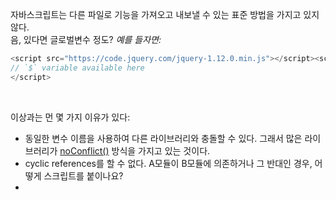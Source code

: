 자바스크립트는 다른 파일로 기능을 가져오고 내보낼 수 있는 표준 방법을 가지고 있지 않다.<br>
음, 있다면 글로벌변수 정도? *예를 들자면:*
```js
<script src="https://code.jquery.com/jquery-1.12.0.min.js"></script><script>
// `$` variable available here
</script>
```

<br>

이상과는 먼 몇 가지 이유가 있다:
* 동일한 변수 이름을 사용하여 다른 라이브러리와 충돌할 수 있다. 그래서 많은 라이브러리가 [noConflict()](https://api.jquery.com/jquery.noconflict/) 방식을 가지고 있는 것이다.
* cyclic references를 할 수 없다. A모듈이 B모듈에 의존하거나 그 반대인 경우, 어떻게 스크립트를 붙이나요?
* <script> 태그를 붙이는 순서는 중요하고 유지하기가 어렵다.

---
<br>

## CommonJS to the rescue
Node.js와 다른 서버측 JavaScript 솔루션이 나타나기 시작했을 때, 문제를 해결하기 위해 CommonJS를 만들었다.<br>
가져오기/내보내기 문제와 관련하여, 이 규격은 런타임에 의해 주입되는 `require()` 함수와 내보내기 기능을 위한 내보내기 변수를 정의한다.

> Note: CommonJS만 규격은 아니다, UMD와 같은 다른 것들은 프런트엔드와 백엔드 둘 다 사용될 수 있다.

시간이 흐를수록 특히 한 페이지짜리 어플리케이션을 만들기 위한 도구들이 폭발적으로 늘어났다.<br>
프론트엔드에 더 큰 코드 베이스가 있고 프론트엔드와 백엔드 간에 코드를 공유해야 할 필요성 때문에, 
좀 더 편한 방법으로 개발하기 위해 웹팩과 같은 많은 툴이 CJS 규격을 구현하고 이해하기 시작했다.

브라우저가 `require()`를 구현하거나 `exports`를 내장하고 있지 않기 때문에 트렌스컴파일러가 하는 일은 이 기능을 구현하는 것이다.

---
<br>

## How ES6 modules work and why Node.js hasn’t implemented it yet

자바스크립트가 많은 변화가 일어나면서 생겼던 문제들이 있는데 ES6는 문제가 있던 부분들을 컴파일 해주게 된다.
ES modules는 어떻게 생겨나게 되었을까

*하지만 import를 어떻게 하는지 비교해보자면:*

```js
const { helloWorld } = require('./b.js') // CommonJS
import { helloWorld } from './b.js' // ES modules
```

이러한 방식으로 기능을 내보내는 방법:

```js
// CommonJS
exports.helloWorld = () => {
  console.log('hello world')
}
// ES modules
export function helloWorld () {
  console.log('hello world')
}
```

엄청 비슷하죠?

Node.js가 ES6를 구현한 지 오래지만, ES6 모듈 지원을 위해서는 2017년 말까지 기다려야 할 것이다. 그리고 런타임 뒤에서만 사용할 수 있을 것이다!<br>
ES6 모듈이 CJS와 비슷하다면 Node.js에서 구현하는 데 왜 그렇게 오래 걸리는가?

이 구문은 두 시스템 모두에서 매우 유사하지만 의미는 매우 다르다. 100% 호환되도록 특별한 노력이 필요한 edge 케이스가 있습니다.

ES 모듈이 Node.js에서 구현되지 않더라도 일부 브라우저에서는 이미 구현되어 있다. 예를 들어, 사파리 10.1에서 그것들을 테스트할 수 있다. 몇 가지 예를 보고 왜 중요한지 알아보자. 나는 이 세 개의 파일을 만들었다

```js
// index.html
<script type="module" src="./a.js"></script>
// a.js
console.log('executing a.js')
import { helloWorld } from './b.js'
helloWorld()
// b.js
console.log('executing b.js')
export function helloWorld () {
  console.log('hello world')
}
```

콘솔을 실행하면 표시되는 내용 그 결과는 다음과 같다.

```js
executing b.js
executing a.js
hello world
```

CJS를 사용하고 Node.js에서 실행하는 동일한 코드:

```js
// a.js
console.log('executing a.js')
import { helloWorld } from './b.js'
helloWorld()
// b.js
console.log('executing b.js')
export function helloWorld () {
  console.log('hello world')
}
```

다음과 같은 것을 줄 것이다.

```js
executing a.js
executing b.js
hello world
```

그래서,… 그것은 다른 순서로 코드를 실행했다. 이는 ES6 모듈을 먼저 구문 분석(실행하지 않고)한 다음 런타임에서 가져오기를 찾아 로드한 후 마지막으로 코드를 실행하기 때문이다. 이것을 비동기 부하라고 한다.

반면 Node.js는 코드를 실행하는 동안 종속성을 로드한다. 많은 경우에 이것은 아무런 차이를 만들지 않을 수도 있지만, 다른 경우에는 전혀 다른 행동이다.

Node.js와 웹브라우저는 이전 코드를 유지하는 새로운 로딩 방식을 구현할 필요가 있다. 언제 시스템을 사용해야 하는지 그리고 언제 다른 시스템을 사용해야 하는지 어떻게 알 수 있을까? 브라우저에서는 유형 속성과 함께 예에서 보았듯이 <script> 수준에서 지정하기 때문에 이 사실을 알고 있다.

```js
<script type="module" src="./a.js"></script>
```

하지만 Node.js는 어떻게 알까? 이것에 대해서 많은 논의가 있었고 (구문을 먼저 확인한 다음에 모듈로 취급해야 하는지 여부를 결정하면서) 규정하는 제안들이 많이 있었다(package.json file,...) 마지막으로 승인된 제안은 Michael Jackson 솔루션이었습니다. 기본적으로 파일을 ES6 모듈로 로드하려면 .js 대신 .mjs라는 다른 확장자를 사용하십시오.

> 확장명(.mjs)은 이를 Michael Jackson 부르는 이유다.

처음에는 좋지않은 결정으로 보였지만 지금은 최선의 해결책이라고 생각한다. 왜냐하면 그것은 쉽고 어떤 도구(텍스트 편집기, IDE, 전처리기)가 파일을 ES6 모듈로 처리해야 할지 말아야 할지 가장 쉬운 방법을 알 것이기 때문이다.
